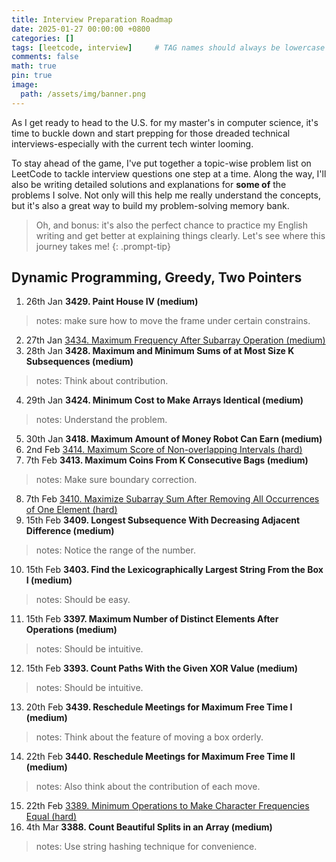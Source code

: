 ```yaml
---
title: Interview Preparation Roadmap
date: 2025-01-27 00:00:00 +0800
categories: []
tags: [leetcode, interview]     # TAG names should always be lowercase
comments: false
math: true
pin: true
image:
  path: /assets/img/banner.png
---
```


As I get ready to head to the U.S. for my master's in computer science, it's time to buckle down 
and start prepping for those dreaded technical interviews-especially with the current tech winter looming.

To stay ahead of the game, I've put together a topic-wise problem list on LeetCode to
tackle interview questions one step at a time. Along the way, I'll also be writing detailed solutions
and explanations for **some of** the problems I solve. Not only will this help me really understand the concepts,
but it's also a great way to build my problem-solving memory bank.

>Oh, and bonus: it's also the perfect chance to practice my English writing and get better
>at explaining things clearly. Let's see where this journey takes me!
{: .prompt-tip}

## Dynamic Programming, Greedy, Two Pointers
1. 26th Jan **3429. Paint House IV (medium)**
> notes: make sure how to move the frame under certain constrains.
2. 27th Jan [3434. Maximum Frequency After Subarray Operation (medium) ](https://pyjuan91.github.io/posts/leetcode-maximum-frequency-after-subarray-operation/)
3. 28th Jan **3428. Maximum and Minimum Sums of at Most Size K Subsequences (medium)**
> notes: Think about contribution.
4. 29th Jan **3424. Minimum Cost to Make Arrays Identical (medium)**
> notes: Understand the problem.
5. 30th Jan **3418. Maximum Amount of Money Robot Can Earn (medium)**
6. 2nd Feb [3414. Maximum Score of Non-overlapping Intervals (hard) ](https://pyjuan91.github.io/posts/leetcode-maximum-score-of-non-overlapping-intervals/)
7. 7th Feb **3413. Maximum Coins From K Consecutive Bags (medium)**
> notes: Make sure boundary correction.
8. 7th Feb [3410. Maximize Subarray Sum After Removing All Occurrences of One Element (hard) ](https://pyjuan91.github.io/posts/leetcode-maximize-subarray-sum-after-removing-all-occurrences-of-one-element/)
9. 15th Feb **3409. Longest Subsequence With Decreasing Adjacent Difference (medium)**
> notes: Notice the range of the number.
10. 15th Feb **3403. Find the Lexicographically Largest String From the Box I (medium)**
> notes: Should be easy.
11. 15th Feb **3397. Maximum Number of Distinct Elements After Operations (medium)**
> notes: Should be intuitive.
12. 15th Feb **3393. Count Paths With the Given XOR Value (medium)**
> notes: Should be intuitive.
13. 20th Feb **3439. Reschedule Meetings for Maximum Free Time I (medium)**
> notes: Think about the feature of moving a box orderly.
14. 22th Feb **3440. Reschedule Meetings for Maximum Free Time II (medium)**
> notes: Also think about the contribution of each move.
15. 22th Feb [3389. Minimum Operations to Make Character Frequencies Equal (hard) ](../leetcode-minimum-operations-to-make-character-frequencies-equal/)
16. 4th Mar **3388. Count Beautiful Splits in an Array (medium)**
> notes: Use string hashing technique for convenience.